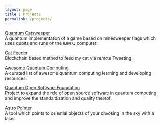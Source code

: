 ```yaml
---
layout: page
title : Projects
permalink: /projects/
---
```


[Quantum Catsweeper](https://github.com/desireevl/quantum-catsweeper)
<br>A quantum implementation of a game based on minesweeper flags which uses qubits and runs on the IBM Q computer.

[Cat Feeder](https://github.com/desireevl/cat-feeder3.0)
<br>Blockchain based method to feed my cat via remote Tweeting.

[Awesome Quantum Computing](https://github.com/desireevl/awesome-quantum-computing)
<br>A curated list of awesome quantum computing learning and developing resources. 

[Quantum Open Software Foundation](https://github.com/qosf/qosf.org)
<br>Project to expand the role of open source software in quantum computing and improve the standardization and quality thereof.

[Astro Pointer](https://github.com/desireevl/astro-pointer)
<br>A tool which points to celestial objects of your choosing in the sky with a laser.